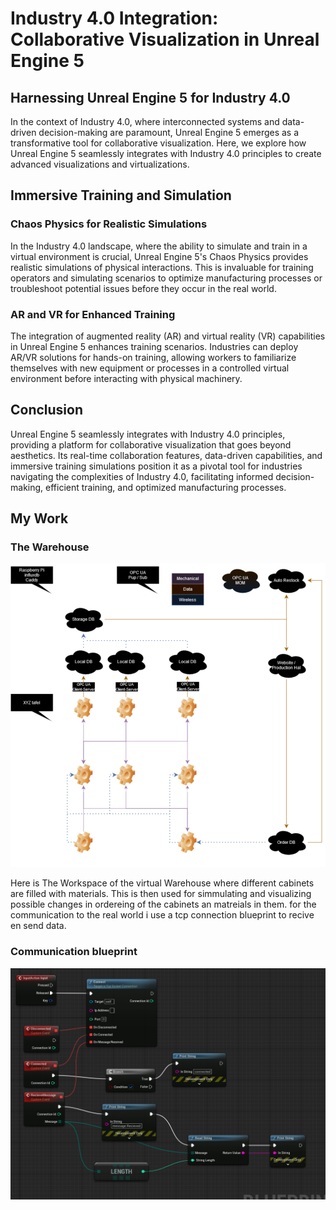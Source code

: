 # Industry 4.0 Integration: Collaborative Visualization in Unreal Engine 5

## Harnessing Unreal Engine 5 for Industry 4.0

In the context of Industry 4.0, where interconnected systems and data-driven decision-making are paramount, Unreal Engine 5 emerges as a transformative tool for collaborative visualization. Here, we explore how Unreal Engine 5 seamlessly integrates with Industry 4.0 principles to create advanced visualizations and virtualizations.

## **Immersive Training and Simulation**

### **Chaos Physics for Realistic Simulations**

In the Industry 4.0 landscape, where the ability to simulate and train in a virtual environment is crucial, Unreal Engine 5's Chaos Physics provides realistic simulations of physical interactions. This is invaluable for training operators and simulating scenarios to optimize manufacturing processes or troubleshoot potential issues before they occur in the real world.

### **AR and VR for Enhanced Training**

The integration of augmented reality (AR) and virtual reality (VR) capabilities in Unreal Engine 5 enhances training scenarios. Industries can deploy AR/VR solutions for hands-on training, allowing workers to familiarize themselves with new equipment or processes in a controlled virtual environment before interacting with physical machinery.

## **Conclusion**

Unreal Engine 5 seamlessly integrates with Industry 4.0 principles, providing a platform for collaborative visualization that goes beyond aesthetics. Its real-time collaboration features, data-driven capabilities, and immersive training simulations position it as a pivotal tool for industries navigating the complexities of Industry 4.0, facilitating informed decision-making, efficient training, and optimized manufacturing processes.

## **My Work**
### **The Warehouse**

![MAgazijn in Unreal Engine 5](Pictures/magazijn.PNG)

Here is The Workspace of the virtual Warehouse where different cabinets are filled with materials. This is then used for simmulating and visualizing possible changes in ordereing of the cabinets an matreials in them.
for the communication to the real world i use a tcp connection blueprint to recive en send data. 

### **Communication blueprint**
![Unreal Engine 5 TCP blueprint](Pictures/TCP_connection.PNG)
